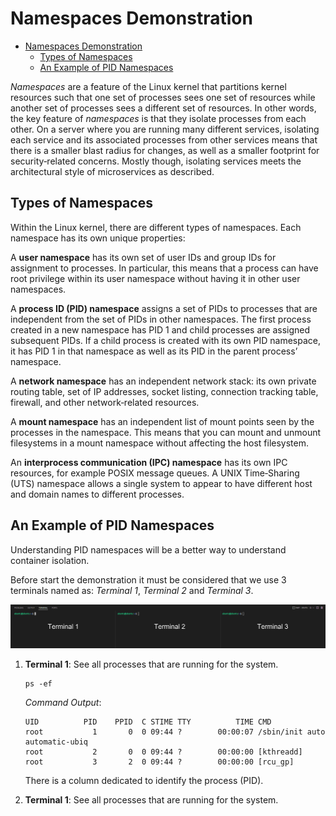 # Namespaces Demonstration

- [Namespaces Demonstration](#namespaces-demonstration)
  - [Types of Namespaces](#types-of-namespaces)
  - [An Example of PID Namespaces](#an-example-of-pid-namespaces)

*Namespaces* are a feature of the Linux kernel that partitions kernel resources such that one set of processes sees one set of resources while another set of processes sees a different set of resources. In other words, the key feature of *namespaces* is that they isolate processes from each other. On a server where you are running many different services, isolating each service and its associated processes from other services means that there is a smaller blast radius for changes, as well as a smaller footprint for security‑related concerns. Mostly though, isolating services meets the architectural style of microservices as described.

## Types of Namespaces

Within the Linux kernel, there are different types of namespaces. Each namespace has its own unique properties:

A **user namespace** has its own set of user IDs and group IDs for assignment to processes. In particular, this means that a process can have root privilege within its user namespace without having it in other user namespaces.

A **process ID (PID) namespace** assigns a set of PIDs to processes that are independent from the set of PIDs in other namespaces. The first process created in a new namespace has PID 1 and child processes are assigned subsequent PIDs. If a child process is created with its own PID namespace, it has PID 1 in that namespace as well as its PID in the parent process’ namespace.

A **network namespace** has an independent network stack: its own private routing table, set of IP addresses, socket listing, connection tracking table, firewall, and other network‑related resources.

A **mount namespace** has an independent list of mount points seen by the processes in the namespace. This means that you can mount and unmount filesystems in a mount namespace without affecting the host filesystem.

An **interprocess communication (IPC) namespace** has its own IPC resources, for example POSIX message queues.
A UNIX Time‑Sharing (UTS) namespace allows a single system to appear to have different host and domain names to different processes.

## An Example of PID Namespaces

Understanding PID namespaces will be a better way to understand container isolation.

Before start the demonstration it must be considered that we use 3 terminals named as: *Terminal 1*, *Terminal 2* and *Terminal 3*.

![3-terminals](./img/3-consoles.png)

1. **Terminal 1**: See all processes that are running for the system.

    ```console
    ps -ef
    ```

    *Command Output*:

    ```console
    UID          PID    PPID  C STIME TTY          TIME CMD
    root           1       0  0 09:44 ?        00:00:07 /sbin/init auto automatic-ubiq
    root           2       0  0 09:44 ?        00:00:00 [kthreadd]
    root           3       2  0 09:44 ?        00:00:00 [rcu_gp]
    ```

    There is a column dedicated to identify the process (PID).

2. **Terminal 1**: See all processes that are running for the system.
